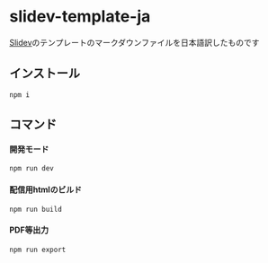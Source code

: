# slidev-template-ja
[Slidev](https://github.com/slidevjs/slidev)のテンプレートのマークダウンファイルを日本語訳したものです<br>

## インストール
```
npm i
```

## コマンド
#### 開発モード
```
npm run dev
```
#### 配信用htmlのビルド
```
npm run build
```
#### PDF等出力
```
npm run export
```
